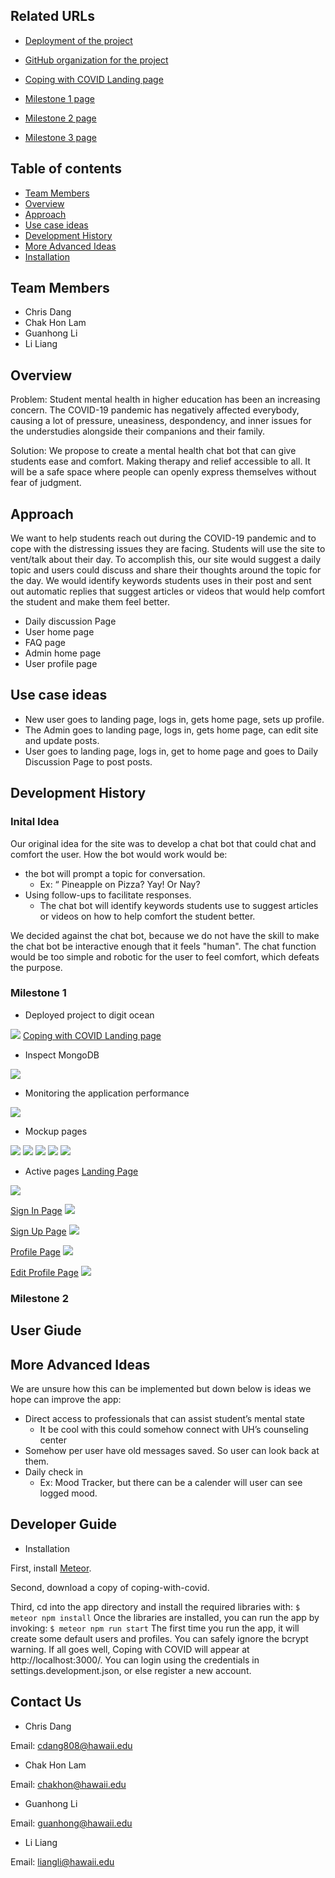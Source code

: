 ## Related URLs

- <a href="https://copingwithpandemic.xyz/#/">Deployment of the project</a>

- <a href="https://github.com/coping-with-covid">GitHub organization for the project</a>

- <a href="http://143.110.232.78/#/">Coping with COVID Landing page</a>

- <a href="https://github.com/coping-with-covid/coping-with-covid/projects/1">Milestone 1 page</a>

- <a href="https://github.com/coping-with-covid/coping-with-covid/projects/3">Milestone 2 page</a>

- <a href="https://github.com/coping-with-covid/coping-with-covid/projects/4">Milestone 3 page</a>

## Table of contents

* [Team Members](#team-members)
* [Overview](#overview)
* [Approach](#approach)
* [Use case ideas](#use-case-ideas)
* [Development History](#developemtn-history)
* [More Advanced Ideas](#more-advanced-ideas)
* [Installation](#installation)

## Team Members

- Chris Dang
- Chak Hon Lam
- Guanhong Li
- Li Liang

## Overview

Problem: Student mental health in higher education has been an increasing concern. The COVID-19 pandemic has negatively affected everybody, causing a lot of pressure, uneasiness, despondency, and inner issues for the understudies alongside their companions and their family.

Solution: We propose to create a mental health chat bot that can give students ease and comfort. Making therapy and relief accessible to all. It will be a safe space where people can openly express themselves without fear of judgment.

## Approach

We want to help students reach out during the COVID-19 pandemic and to cope with the distressing issues they are facing. Students will use the site to vent/talk about their day. To accomplish this, our site would suggest a daily topic and users could discuss and share their thoughts around the topic for the day. We would identify keywords students uses in their post and sent out automatic replies that suggest articles or videos that would help comfort the student and make them feel better.

- Daily discussion Page
- User home page
- FAQ page
- Admin home page
- User profile page

## Use case ideas

- New user goes to landing page, logs in, gets home page, sets up profile.
- The Admin goes to landing page, logs in, gets home page, can edit site and update posts.
- User goes to landing page, logs in, get to home page and goes to Daily Discussion Page to post posts.

## Development History

### Inital Idea

Our original idea for the site was to develop a chat bot that could chat and comfort the user.
How the bot would work would be:

- the bot will prompt a topic for conversation.
  - Ex: “ Pineapple on Pizza? Yay! Or Nay?
- Using follow-ups to facilitate responses.
  - The chat bot will identify keywords students use to suggest articles or videos on how to help comfort the student better.

We decided against the chat bot, because we do not have the skill to make the chat bot be interactive enough that it feels "human". The chat function would be too simple and robotic for the user to feel comfort, which defeats the purpose.

### Milestone 1

- Deployed project to digit ocean
<img src="doc/1.PNG">
<a href="http://143.110.232.78/#/">Coping with COVID Landing page</a>

- Inspect MongoDB

<img src="doc/3.png">

- Monitoring the application performance

<img src="doc/2.PNG">

- Mockup pages
<img src="doc/7.png">

<img src="doc/4.png">

<img src="doc/5.png">

<img src="doc/6.png">

<img src="doc/profile.png">

- Active pages
[Landing Page](http://143.110.232.78/#/)
<img src="doc/landingfaq.jpg">

[Sign In Page](http://143.110.232.78/#/signin)
<img src="doc/login.JPG">

[Sign Up Page](http://143.110.232.78/#/signup)
<img src="doc/signup.JPG">

[Profile Page](http://143.110.232.78/#/profile)
<img src="doc/profilepage.JPG">

[Edit Profile Page](http://143.110.232.78/#/profile)
<img src="doc/editprofile.JPG">

### Milestone 2


## User Giude

## More Advanced Ideas

We are unsure how this can be implemented but down below is ideas we hope can improve the app:
  - Direct access to professionals that can assist student’s mental state
    - It be cool with this could somehow connect with UH’s counseling center
  - Somehow per user have old messages saved. So user can look back at them.
  - Daily check in
    - Ex: Mood Tracker, but there can be a calender will user can see logged mood.

## Developer Guide
- Installation

First, install [Meteor](https://www.meteor.com/install).

Second, download a copy of coping-with-covid.

Third, cd into the app directory and install the required libraries with:
````$ meteor npm install````
Once the libraries are installed, you can run the app by invoking:
````$ meteor npm run start````
The first time you run the app, it will create some default users and profiles.
You can safely ignore the bcrypt warning.
If all goes well, Coping with COVID will appear at http://localhost:3000/. You can login using the credentials in settings.development.json, or else register a new account.

## Contact Us
- Chris Dang

Email: cdang808@hawaii.edu
- Chak Hon Lam

Email: chakhon@hawaii.edu
- Guanhong Li

Email: guanhong@hawaii.edu
- Li Liang

Email: liangli@hawaii.edu
